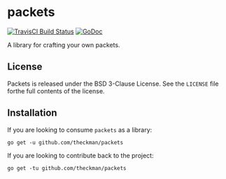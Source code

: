 # packets
[![TravisCI Build Status](https://img.shields.io/travis/theckman/packets/master.svg?style=flat)](https://travis-ci.org/theckman/packets)
[![GoDoc](https://img.shields.io/badge/godspeed-GoDoc-blue.svg?style=flat)](https://godoc.org/github.com/theckman/packets)

A library for crafting your own packets.

## License

Packets is released under the BSD 3-Clause License. See the `LICENSE` file forthe full contents of the license.

## Installation

If you are looking to consume `packets` as a library:

```
go get -u github.com/theckman/packets
```

If you are looking to contribute back to the project:

```
go get -tu github.com/theckman/packets
```
